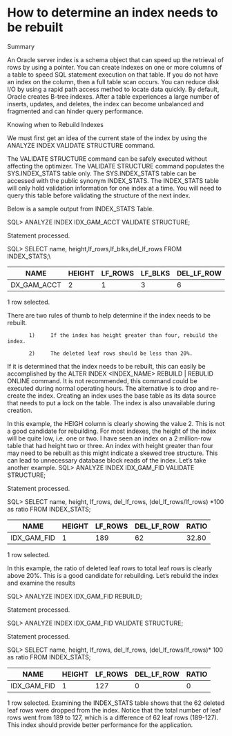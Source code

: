 
How to determine an index needs to be rebuilt
=============================================

Summary
 
An Oracle server index is a schema object that can speed up the retrieval of rows by using a pointer.
You can create indexes on one or more columns of a table to speed SQL statement execution on that table. If you do not have an index on the column, then a full table scan occurs.
You can reduce disk I/O by using a rapid path access method to locate data quickly. By default, Oracle creates B-tree indexes.
After a table experiences a large number of inserts, updates, and deletes, the index can become unbalanced and fragmented and can hinder query performance.

Knowing when to Rebuild Indexes
 
We must first get an idea of the current state of the index by using the ANALYZE INDEX VALIDATE STRUCTURE command. 

The VALIDATE STRUCTURE command can be safely executed without affecting the optimizer. The VALIDATE STRUCTURE command populates the SYS.INDEX_STATS table only. The SYS.INDEX_STATS table can be accessed with the public synonym INDEX_STATS. The INDEX_STATS table will only hold validation information for one index at a time. You will need to query this table before validating the structure of the next index.
 
Below is a sample output from INDEX_STATS Table.
 
 SQL> ANALYZE INDEX IDX_GAM_ACCT VALIDATE STRUCTURE;
 
Statement processed.
 
SQL> SELECT name, height,lf_rows,lf_blks,del_lf_rows FROM INDEX_STATS;\

|NAME                   |   HEIGHT   | LF_ROWS   | LF_BLKS   | DEL_LF_ROW  |
|---------------------|------------|------------|-------------|------------|
|DX_GAM_ACCT         |  2          |  1         | 3         |  6        |
 
1 row selected.
 
There are two rules of thumb to help determine if the index needs to be rebuilt. 

           1)     If the index has height greater than four, rebuild the index.

           2)     The deleted leaf rows should be less than 20%.

If it is determined that the index needs to be rebuilt, this can easily be accomplished by the ALTER INDEX <INDEX_NAME> REBUILD | REBULID ONLINE command. It is not recommended, this command could be executed during normal operating hours. The alternative is to drop and re-create the index. Creating an index uses the base table as its data source that needs to put a lock on the table. The index is also unavailable during creation.
 
 In this example, the HEIGH column is clearly showing the value 2. This is not a good candidate for rebuilding. For most indexes, the height of the index will be quite low, i.e. one or two. I have seen an index on a 2 million-row table that had height two or three. An index with height greater than four may need to be rebuilt as this might indicate a skewed tree structure. This can lead to unnecessary database block reads of the index. Let’s take another example.
 SQL> ANALYZE INDEX IDX_GAM_FID VALIDATE STRUCTURE;
 
Statement processed.
 
SQL> SELECT name, height, lf_rows, del_lf_rows, (del_lf_rows/lf_rows) *100 as ratio FROM INDEX_STATS;
 
|NAME                         |  HEIGHT   |  LF_ROWS  |  DEL_LF_ROW |RATIO  |  
|------------------------------ | ---------- |---------- |---------- |-------|
|IDX_GAM_FID                     |1          |189         |62        |32.80|
 
1 row selected.
 
In this example, the ratio of deleted leaf rows to total leaf rows
is clearly above 20%. This is a good candidate for rebuilding.
Let’s rebuild the index and examine the results
 
SQL> ANALYZE INDEX IDX_GAM_FID REBUILD;
 
Statement processed.
 
SQL> ANALYZE INDEX IDX_GAM_FID VALIDATE STRUCTURE;
 
Statement processed.
 
SQL> SELECT name, height, lf_rows, del_lf_rows, (del_lf_rows/lf_rows)*
100 as ratio FROM INDEX_STATS;
 
|NAME                         |  HEIGHT   |  LF_ROWS  |  DEL_LF_ROW |RATIO  |  
|-----------------------------| ----------| ----------|----------   |-------|
|IDX_GAM_FID                  |       1   |       127 |       0     |   0   |
 
1 row selected. 
Examining the INDEX_STATS table shows that the 62 deleted leaf rows were dropped from the index. Notice that the total number of leaf rows went from 189 to 127, which is a difference of 62 leaf rows (189-127). This index should provide better performance for the application.




